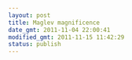 ```yaml
---
layout: post
title: Maglev magnificence
date_gmt: 2011-11-04 22:00:41
modified_gmt: 2011-11-15 11:42:29
status: publish
---
```



